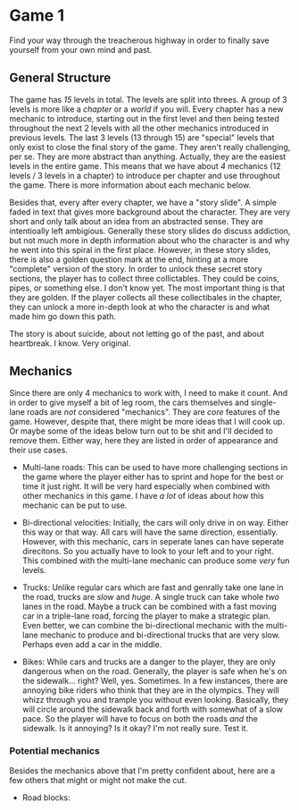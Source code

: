 # Game 1

Find your way through the treacherous highway in order to finally save yourself from your own mind and past.

## General Structure 

The game has _15_ levels in total. The levels are split into threes. A group of 3 levels is more like a _chapter_ or a _world_ if you will. Every chapter has a new mechanic to introduce, starting out in the first level and then being tested throughout the next 2 levels with all the other mechanics introduced in previous levels. The last 3 levels (13 through 15) are "special" levels that only exist to close the final story of the game. They aren't really challenging, per se. They are more abstract than anything. Actually, they are the easiest levels in the entire game. This means that we have about _4_ mechanics (12 levels / 3 levels in a chapter) to introduce per chapter and use throughout the game. There is more information about each mechanic below. 

Besides that, every after every chapter, we have a "story slide". A simple faded in text that gives more background about the character. They are very short and only talk about an idea from an abstracted sense. They are intentioally left ambigious. Generally these story slides do discuss addiction, but not much more in depth information about who the character is and why he went into this spiral in the first place. However, in these story slides, there is also a golden question mark at the end, hinting at a more "complete" version of the story. In order to unlock these secret story sections, the player has to collect three collictables. They could be coins, pipes, or something else. I don't know yet. The most important thing is that they are golden. If the player collects all these collectibales in the chapter, they can unlock a more in-depth look at who the character is and what made him go down this path. 

The story is about suicide, about not letting go of the past, and about heartbreak. I know. Very original.

## Mechanics

Since there are only 4 mechanics to work with, I need to make it count. And in order to give myself a bit of leg room, the cars themselves and single-lane roads are _not_ considered "mechanics". They are _core_ features of the game. However, despite that, there might be more ideas that I will cook up. Or maybe some of the ideas below turn out to be shit and I'll decided to remove them. Either way, here they are listed in order of appearance and their use cases. 

- Multi-lane roads: This can be used to have more challenging sections in the game where the player either has to sprint and hope for the best or time it just right. It will be very hard especially when combined with other mechanics in this game. I have _a lot_ of ideas about how this mechanic can be put to use. 

- Bi-directional velocities: Initially, the cars will only drive in on way. Either this way or that way. All cars will have the same direction, essentially. However, with this mechanic, cars in seperate lanes can have seperate direcitons. So you actually have to look to your left and to your right. This combined with the multi-lane mechanic can produce some _very_ fun levels.

- Trucks: Unlike regular cars which are fast and genrally take one lane in the road, trucks are _slow_ and _huge_. A single truck can take whole _two_ lanes in the road. Maybe a truck can be combined with a fast moving car in a triple-lane road, forcing the player to make a strategic plan. Even better, we can combine the bi-directional mechanic with the multi-lane mechanic to produce and bi-directional trucks that are very slow. Perhaps even add a car in the middle. 

- Bikes: While cars and trucks are a danger to the player, they are only dangerous when on the road. Generally, the player is safe when he's on the sidewalk... right? Well, yes. Sometimes. In a few instances, there are annoying bike riders who think that they are in the olympics. They will whizz through you and trample you without even looking. Basically, they will circle around the sidewalk back and forth with somewhat of a slow pace. So the player will have to focus on both the roads _and_ the sidewalk. Is it annoying? Is it okay? I'm not really sure. Test it.

### Potential mechanics 

Besides the mechanics above that I'm pretty confident about, here are a few others that might or might not make the cut. 

- Road blocks:
